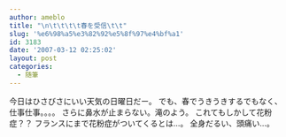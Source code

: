 ```yaml
---
author: ameblo
title: "\n\t\t\t\t春を受信\t\t"
slug: '%e6%98%a5%e3%82%92%e5%8f%97%e4%bf%a1'
id: 3183
date: '2007-03-12 02:25:02'
layout: post
categories:
  - 随筆
---
```


今日はひさびさにいい天気の日曜日だー。 でも、春でうきうきするでもなく、仕事仕事。。。。 さらに鼻水が止まらない。滝のよう。 これてもしかして花粉症？？ フランスにまで花粉症がついてくるとは…。 全身だるい、頭痛い…。